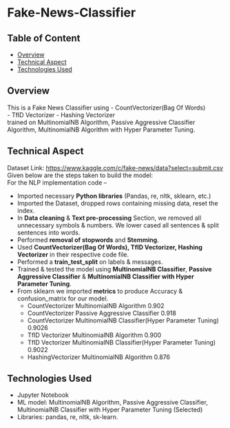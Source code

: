 # Fake-News-Classifier

## Table of Content
  * [Overview](#overview)
  * [Technical Aspect](#technical-aspect)
  * [Technologies Used](#technologies-used)

## Overview
This is a Fake News Classifier using - CountVectorizer(Bag Of Words)  
                                     - TfID Vectorizer
                                     - Hashing Vectorizer  
trained on MultinomialNB Algorithm, Passive Aggressive Classifier Algorithm, MultinomialNB Algorithm with Hyper Parameter Tuning.  

## Technical Aspect
Dataset Link: https://www.kaggle.com/c/fake-news/data?select=submit.csv  
Given below are the steps taken to build the model:  
For the NLP implementation code –  
  - Imported necessary **Python libraries** (Pandas, re, nltk, sklearn, etc.)
  -	Imported the Dataset, dropped rows containing missing data, reset the index.
  -	In **Data cleaning** & **Text pre-processing** Section, we removed all unnecessary symbols & numbers. We lower cased all sentences & split sentences into words.
  -	Performed **removal of stopwords** and **Stemming**.
  -	Used **CountVectorizer(Bag Of Words), TfID Vectorizer, Hashing Vectorizer** in their respective code file.
  -	Performed a **train_test_split** on labels & messages.
  -	Trained & tested the model using **MultinomialNB Classifier**, **Passive Aggressive Classifier** & **MultinomialNB Classifier with Hyper Parameter Tuning**.
  -	From sklearn we imported **metrics** to produce Accuracy & confusion_matrix for our model.  
      - CountVectorizer MultinomialNB Algorithm 0.902
      - CountVectorizer Passive Aggressive Classifier 0.918
      - CountVectorizer MultinomialNB Classifier(Hyper Parameter Tuning)  0.9026
      - TfID Vectorizer MultinomialNB Algorithm 0.900
      - TfID Vectorizer MultinomialNB Classifier(Hyper Parameter Tuning)  0.9022
      - HashingVectorizer MultinomialNB Algorithm 0.876
      
## Technologies Used
- Jupyter Notebook
-	ML model: MultinomialNB Algorithm, Passive Aggressive Classifier, MultinomialNB Classifier with Hyper Parameter Tuning (Selected)
-	Libraries: pandas, re, nltk, sk-learn.
